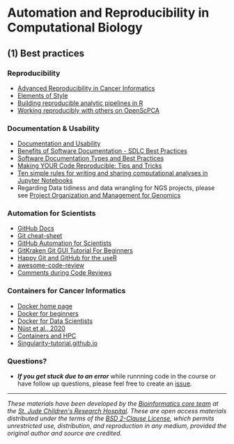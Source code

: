 # Automation and Reproducibility in Computational Biology

## (1) Best practices

### Reproducibility
* [Advanced Reproducibility in Cancer Informatics](https://jhudatascience.org/Adv_Reproducibility_in_Cancer_Informatics/index.html)
* [Elements of Style](https://github.com/NIH-NICHD/Kids-First-Elements-of-Style-Workflow-Creation-Maintenance)
* [Building reproducible analytic pipelines in R](https://raps-with-r.dev/)
* [Working reproducibly with others on OpenScPCA](https://www.ccdatalab.org/blog/working-reproducibly-with-others-on-openscpca)


### Documentation & Usability
* [Documentation and Usability](https://jhudatascience.org/Documentation_and_Usability/)
* [Benefits of Software Documentation - SDLC Best Practices](https://systemsplusgroup.blogspot.com/2014/05/benefits-of-software-documentation-sdlc.html)
* [Software Documentation Types and Best Practices](https://blog.prototypr.io/software-documentation-types-and-best-practices-1726ca595c7f?gi=4292656bf16a)
* [Making YOUR Code Reproducible: Tips and Tricks](https://methodsblog.com/2017/12/06/making-your-code-reproducible/)
* [Ten simple rules for writing and sharing computational analyses in Jupyter Notebooks](https://journals.plos.org/ploscompbiol/article?id=10.1371/journal.pcbi.1007007)
* Regarding Data tidiness and data wrangling for NGS projects, please see [Project Organization and Management for Genomics](https://datacarpentry.org/organization-genomics/)


### Automation for Scientists
* [GitHub Docs](https://docs.github.com/en)
* [Git cheat-sheet](https://www.geeksforgeeks.org/git-cheat-sheet/)
* [GitHub Automation for Scientists](https://hutchdatascience.org/GitHub_Automation_for_Scientists/introduction.html)
* [GitKraken Git GUI Tutorial For Beginners](https://www.youtube.com/watch?v=ub9GfRziCtU&ab_channel=GitKraken)
* [Happy Git and GitHub for the useR](https://happygitwithr.com/)
* [awesome-code-review](https://github.com/joho/awesome-code-review#articles)
* [Comments during Code Reviews](https://medium.com/@otarutunde/comments-during-code-reviews-2cb7791e1ac7)


### Containers for Cancer Informatics
* [Docker home page](https://docs.docker.com/)
* [Docker for beginners](https://docker-curriculum.com/)
* [Docker for Data Scientists](https://towardsdatascience.com/docker-for-data-scientists-5732501f0ba4)
* [Nüst et al., 2020](https://journals.plos.org/ploscompbiol/article?id=10.1371/journal.pcbi.1008316)
* [Containers and HPC](https://hpc.auburn.edu/hpc/docs/hpcdocs/build/html/easley/containers.html#:~:text=%C2%B6,performance%20computing%20(HPC)%20environments/)
* [Singularity-tutorial.github.io](https://singularity-tutorial.github.io/03-building/)


### Questions?
* ***If you get stuck due to an error*** while runnning code in the course or have follow up questions, please feel free to create an [issue](https://github.com/stjude-dnb-binfcore/Trainings/issues).


---

*These materials have been developed by the [Bioinformatics core team](https://www.stjude.org/research/departments/developmental-neurobiology/shared-resources/bioinformatic-core.html) at the [St. Jude Children's Research Hospital](https://www.stjude.org/). These are open access materials distributed under the terms of the [BSD 2-Clause License](https://opensource.org/license/bsd-2-clause), which permits unrestricted use, distribution, and reproduction in any medium, provided the original author and source are credited.*


